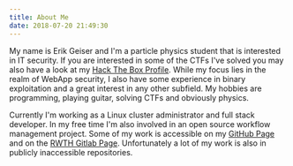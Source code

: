 ```yaml
---
title: About Me
date: 2018-07-20 21:49:30
---
```


My name is Erik Geiser and I'm a particle physics student that is interested in IT security. If you are interested in some of the CTFs I've solved you may also have a look at my [Hack The Box Profile](https://www.hackthebox.eu/profile/10166). While my focus lies in the realm of WebApp security, I also have some experience in binary exploitation and a great interest in any other subfield. My hobbies are programming, playing guitar, solving CTFs and obviously physics.

Currently I'm working as a Linux cluster administrator and full stack developer. In my free time I'm also involved in an open source workflow management project. Some of my work is accessible on my [GitHub Page](https://github.com/erikgeiser) and on the [RWTH Gitlab Page](https://git.rwth-aachen.de/erik.geiser). Unfortunately a lot of my work is also in publicly inaccessible repositories.
